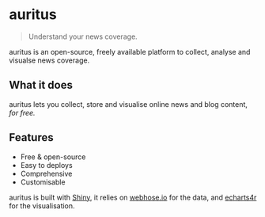 # auritus

> Understand your news coverage.

auritus is an open-source, freely available platform to collect, analyse and visualse news coverage. 

## What it does

auritus lets you collect, store and visualise online news and blog content, _for free._ 

## Features

- Free & open-source
- Easy to deploys
- Comprehensive
- Customisable

auritus is built with [Shiny](https://shiny.rstudio.com/), it relies on [webhose.io](https://webhose.io/) for the data, and [echarts4r](https://echarts4r.john-coene.com/) for the visualisation.
